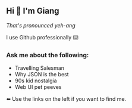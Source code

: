 ## Hi 👋 I'm Giang

_That's pronounced yeh-ang_

I use Github professionally ⌨️

### Ask me about the following:

* Travelling Salesman
* Why JSON is the best
* 90s kid nostalgia
* Web UI pet peeves

⬅️ Use the links on the left if you want to find me.
